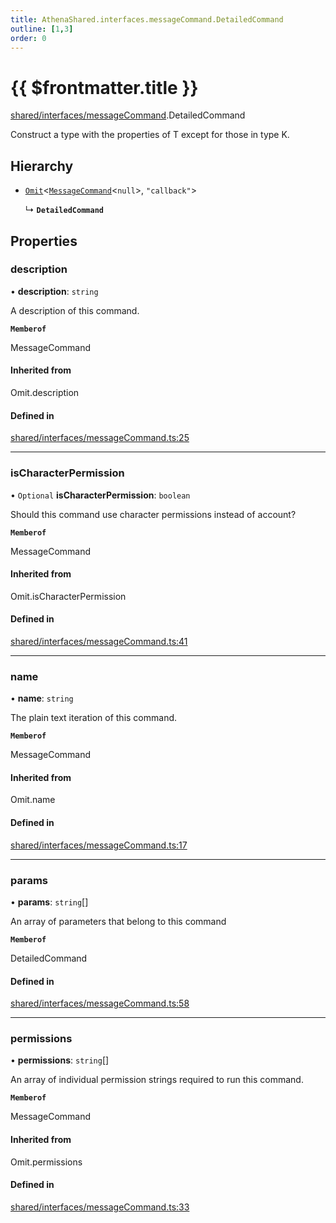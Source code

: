 ```yaml
---
title: AthenaShared.interfaces.messageCommand.DetailedCommand
outline: [1,3]
order: 0
---
```


# {{ $frontmatter.title }}


[shared/interfaces/messageCommand](../modules/shared_interfaces_messageCommand.md).DetailedCommand

Construct a type with the properties of T except for those in type K.

## Hierarchy

- [`Omit`](../modules/server_player_inventory__internal_.md#Omit)<[`MessageCommand`](shared_interfaces_messageCommand_MessageCommand.md)<``null``\>, ``"callback"``\>

  ↳ **`DetailedCommand`**

## Properties

### description

• **description**: `string`

A description of this command.

**`Memberof`**

MessageCommand

#### Inherited from

Omit.description

#### Defined in

[shared/interfaces/messageCommand.ts:25](https://github.com/Stuyk/altv-athena/blob/ae8402672/src/core/shared/interfaces/messageCommand.ts#L25)

___

### isCharacterPermission

• `Optional` **isCharacterPermission**: `boolean`

Should this command use character permissions instead of account?

**`Memberof`**

MessageCommand

#### Inherited from

Omit.isCharacterPermission

#### Defined in

[shared/interfaces/messageCommand.ts:41](https://github.com/Stuyk/altv-athena/blob/ae8402672/src/core/shared/interfaces/messageCommand.ts#L41)

___

### name

• **name**: `string`

The plain text iteration of this command.

**`Memberof`**

MessageCommand

#### Inherited from

Omit.name

#### Defined in

[shared/interfaces/messageCommand.ts:17](https://github.com/Stuyk/altv-athena/blob/ae8402672/src/core/shared/interfaces/messageCommand.ts#L17)

___

### params

• **params**: `string`[]

An array of parameters that belong to this command

**`Memberof`**

DetailedCommand

#### Defined in

[shared/interfaces/messageCommand.ts:58](https://github.com/Stuyk/altv-athena/blob/ae8402672/src/core/shared/interfaces/messageCommand.ts#L58)

___

### permissions

• **permissions**: `string`[]

An array of individual permission strings required to run this command.

**`Memberof`**

MessageCommand

#### Inherited from

Omit.permissions

#### Defined in

[shared/interfaces/messageCommand.ts:33](https://github.com/Stuyk/altv-athena/blob/ae8402672/src/core/shared/interfaces/messageCommand.ts#L33)
